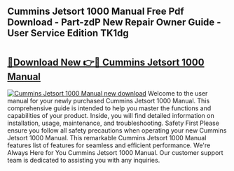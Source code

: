 ## Cummins Jetsort 1000 Manual Free Pdf Download - Part-zdP New Repair Owner Guide - User Service Edition TK1dg

# <h2><a href="http://bc14311.oget.top/?id=Cummins+Jetsort+1000+Manual">🔗Download New 👉🔴 Cummins Jetsort 1000 Manual</a></h2>

[![Cummins Jetsort 1000 Manual new download](https://i.imgur.com/5g1atiW.png)](http://bc14311.oget.top/?id=Cummins+Jetsort+1000+Manual)
Welcome to the user manual for your newly purchased Cummins Jetsort 1000 Manual. This comprehensive guide is intended to help you master the functions and capabilities of your product. Inside, you will find detailed information on installation, usage, maintenance, and troubleshooting. Safety First Please ensure you follow all safety precautions when operating your new Cummins Jetsort 1000 Manual. This remarkable Cummins Jetsort 1000 Manual features list of features for seamless and efficient performance. We're Always Here for You Cummins Jetsort 1000 Manual. Our customer support team is dedicated to assisting you with any inquiries.
